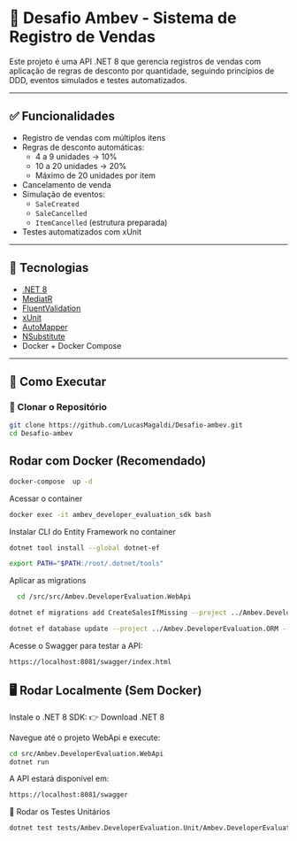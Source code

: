 # 🛒 Desafio Ambev - Sistema de Registro de Vendas

Este projeto é uma API .NET 8 que gerencia registros de vendas com aplicação de regras de desconto por quantidade, seguindo princípios de DDD, eventos simulados e testes automatizados.

---

## ✅ Funcionalidades

- Registro de vendas com múltiplos itens
- Regras de desconto automáticas:
  - 4 a 9 unidades → 10%
  - 10 a 20 unidades → 20%
  - Máximo de 20 unidades por item
- Cancelamento de venda
- Simulação de eventos:
  - `SaleCreated`
  - `SaleCancelled`
  - `ItemCancelled` (estrutura preparada)
- Testes automatizados com xUnit

---

## 🧱 Tecnologias

- [.NET 8](https://dotnet.microsoft.com)
- [MediatR](https://github.com/jbogard/MediatR)
- [FluentValidation](https://docs.fluentvalidation.net)
- [xUnit](https://xunit.net)
- [AutoMapper](https://automapper.org)
- [NSubstitute](https://nsubstitute.github.io)
- Docker + Docker Compose

---

## 🚀 Como Executar

### 🔧 Clonar o Repositório

```bash
git clone https://github.com/LucasMagaldi/Desafio-ambev.git
cd Desafio-ambev
```

## Rodar com Docker (Recomendado)

```bash
docker-compose  up -d
```

Acessar o container

```bash
docker exec -it ambev_developer_evaluation_sdk bash
```

Instalar CLI do Entity Framework no container

```bash
dotnet tool install --global dotnet-ef
```

```bash
export PATH="$PATH:/root/.dotnet/tools"
```

Aplicar as migrations

```bash
  cd /src/src/Ambev.DeveloperEvaluation.WebApi
```

```bash
dotnet ef migrations add CreateSalesIfMissing --project ../Ambev.DeveloperEvaluation.ORM --startup-project .
```

```bash
dotnet ef database update --project ../Ambev.DeveloperEvaluation.ORM --startup-project . --context DefaultContext
```

Acesse o Swagger para testar a API:

```bash
https://localhost:8081/swagger/index.html
```

## 🖥️ Rodar Localmente (Sem Docker)

Instale o .NET 8 SDK:
👉 Download .NET 8

Navegue até o projeto WebApi e execute:

```bash
cd src/Ambev.DeveloperEvaluation.WebApi
dotnet run
```

A API estará disponível em:

```bash
https://localhost:8081/swagger
```

🧪 Rodar os Testes Unitários

```bash
dotnet test tests/Ambev.DeveloperEvaluation.Unit/Ambev.DeveloperEvaluation.Unit.csproj
```

